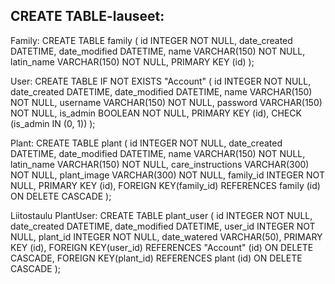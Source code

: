 ## CREATE TABLE-lauseet:

Family:
CREATE TABLE family (
	id INTEGER NOT NULL, 
	date_created DATETIME, 
	date_modified DATETIME, 
	name VARCHAR(150) NOT NULL, 
	latin_name VARCHAR(150) NOT NULL, 
	PRIMARY KEY (id)
);

User:
CREATE TABLE IF NOT EXISTS "Account" (
	id INTEGER NOT NULL, 
	date_created DATETIME, 
	date_modified DATETIME, 
	name VARCHAR(150) NOT NULL, 
	username VARCHAR(150) NOT NULL, 
	password VARCHAR(150) NOT NULL, 
	is_admin BOOLEAN NOT NULL, 
	PRIMARY KEY (id), 
	CHECK (is_admin IN (0, 1))
);

Plant:
CREATE TABLE plant (
	id INTEGER NOT NULL, 
	date_created DATETIME, 
	date_modified DATETIME, 
	name VARCHAR(150) NOT NULL, 
	latin_name VARCHAR(150) NOT NULL, 
	care_instructions VARCHAR(300) NOT NULL, 
	plant_image VARCHAR(300) NOT NULL, 
	family_id INTEGER NOT NULL, 
	PRIMARY KEY (id), 
	FOREIGN KEY(family_id) REFERENCES family (id) ON DELETE CASCADE
);

Liitostaulu PlantUser:
CREATE TABLE plant_user (
	id INTEGER NOT NULL, 
	date_created DATETIME, 
	date_modified DATETIME, 
	user_id INTEGER NOT NULL, 
	plant_id INTEGER NOT NULL, 
	date_watered VARCHAR(50), 
	PRIMARY KEY (id), 
	FOREIGN KEY(user_id) REFERENCES "Account" (id) ON DELETE CASCADE, 
	FOREIGN KEY(plant_id) REFERENCES plant (id) ON DELETE CASCADE
);

